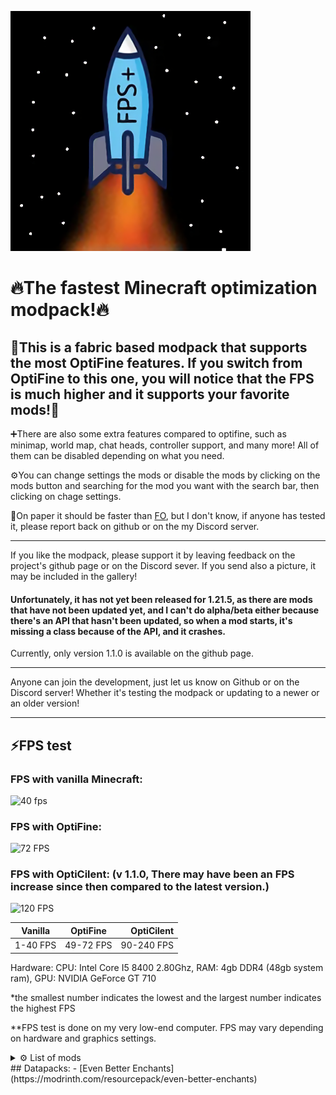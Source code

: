 ![LOGO](https://github.com/andrebalazs13/OptiCilent/blob/main/logo/OptiCilent_LOGO_v2.png)

# 🔥The fastest Minecraft optimization modpack!🔥

## 🚀This is a fabric based modpack that supports the most OptiFine features. If you switch from OptiFine to this one, you will notice that the FPS is much higher and it supports your favorite mods!🚀

➕There are also some extra features compared to optifine, such as minimap, world map, chat heads, controller support, and many more! All of them can be disabled depending on what you need.

⚙️You can change settings the mods or disable the mods by clicking on the mods button and searching for the mod you want with the search bar, then clicking on chage settings.

📜On paper it should be faster than [FO](https://modrinth.com/modpack/fabulously-optimized), but I don't know, if anyone has tested it, please report back on github or on the my Discord server.

------------------------------------------------------------------------------------------------

If you like the modpack, please support it by leaving feedback on the project's github page or on the Discord sever. If you send also a picture, it may be included in the gallery!

#### Unfortunately, it has not yet been released for 1.21.5, as there are mods that have not been updated yet, and I can't do alpha/beta either because there's an API that hasn't been updated, so when a mod starts, it's missing a class because of the API, and it crashes.

Currently, only version 1.1.0 is available on the github page.

------------------------------------------------------------------------------------------------

Anyone can join the development, just let us know on Github or on the Discord server! Whether it's testing the modpack or updating to a newer or an older version!

------------------------------------------------------------------------------------------------


## ⚡FPS test

###  FPS with vanilla Minecraft:

![40 fps](https://cdn.modrinth.com/data/cached_images/7fcba9bab748056ab0d82cc7a1a4d939439c2013.png)

### FPS with OptiFine:
![72 FPS](https://cdn.modrinth.com/data/cached_images/80e4a58e18a60416cb4d12d41169c9a740812764.png)

### FPS with OptiCilent: (v 1.1.0, There may have been an FPS increase since then compared to the latest version.)

![120 FPS](https://cdn.modrinth.com/data/cached_images/52146e73e8b94bdf6c96e0e0199a32a5c28f51cd.png)

| Vanilla           | OptiFine               | OptiCilent             |
|---------------------|:---------------------:|---------------------:|
| 1-40 FPS           | 49-72 FPS            | 90-240 FPS            |


Hardware: CPU: Intel Core I5 8400 2.80Ghz, RAM: 4gb DDR4 (48gb system ram), GPU: NVIDIA GeForce GT 710

*the smallest number indicates the lowest and the largest number indicates the highest FPS

**FPS test is done on my very low-end computer. FPS may vary depending on hardware and graphics settings.

<details>
<summary>⚙️ List of mods</summary>
  
## Mods:
- [Appleskin](https://modrinth.com/mod/appleskin)
- [Architectury API](https://modrinth.com/mod/architectury-api)
- [BadOptimizations](https://modrinth.com/mod/badoptimizations)
- [Better Mount HUD](https://modrinth.com/mod/better-mount-hud)
- [Boat Item View](https://modrinth.com/mod/boat-item-view)
- [CalcMod](https://modrinth.com/mod/calcmod)
- [Chat Heads](https://modrinth.com/mod/chat-heads)
- [Cloth Config API](https://modrinth.com/mod/cloth-config)
- [Continuity](https://modrinth.com/mod/continuity)
- [Crash Assistant](https://modrinth.com/mod/crash-assistant)
- [Cull Leaves](https://modrinth.com/mod/cull-leaves)
- [Debugify](https://modrinth.com/mod/debugify)
- [Distant Horizons](https://modrinth.com/mod/distanthorizons)
- [Dynamic FPS](https://modrinth.com/mod/dynamic-fps)
- [e4mc](https://modrinth.com/mod/e4mc)
- [[EMF] Entity Model Features](https://modrinth.com/mod/entity-model-features)
- [[ETF] Entity Texture Features](https://modrinth.com/mod/entitytexturefeatures)
- [Entity Culling](https://modrinth.com/mod/entityculling)
- [Entity View Distance](https://modrinth.com/mod/entity-view-distance)
- [Fabric API](https://modrinth.com/mod/fabric-api)
- [Fabric Language Kotlin](https://modrinth.com/mod/fabric-language-kotlin)
- [Fast IP Ping](https://modrinth.com/mod/fast-ip-ping)
- [FerriteCore](https://modrinth.com/mod/ferrite-core)
- [FPS - Display](https://modrinth.com/mod/fpsdisplay)
- [GpuTape](https://modrinth.com/mod/gputape)
- [Held Item Info](https://modrinth.com/mod/held-item-info)
- [ImmediatelyFast](https://modrinth.com/mod/immediatelyfast)
- [Iris Shaders](https://modrinth.com/mod/iris)
- [LambDynamicLights](https://modrinth.com/mod/lambdynamiclights)
- [Language Reload](https://modrinth.com/mod/language-reload)
- [lazy-language-loader](https://modrinth.com/mod/lazy-language-loader)
- [LibJF](https://modrinth.com/mod/libjf)
- [Lithium](https://modrinth.com/mod/lithium)
- [MidnightLib](https://modrinth.com/mod/midnightlib)
- [MixinTrace](https://modrinth.com/mod/mixintrace)
- [Model Gap Fix](https://modrinth.com/mod/modelfix)
- [ModernFix](https://modrinth.com/mod/modernfix)
- [Mod Menu](https://modrinth.com/mod/modmenu)
- [More Chat History](https://modrinth.com/mod/morechathistory)
- [More Culling](https://modrinth.com/mod/moreculling)
- [No Chat Reports](https://modrinth.com/mod/no-chat-reports)
- [Not Enough Animations](https://modrinth.com/mod/not-enough-animations)
- [OptiGUI](https://modrinth.com/mod/optigui)
- [Puzzle](https://modrinth.com/mod/puzzle)
- [Reese's Sodium Options](https://modrinth.com/mod/reeses-sodium-options)
- [ReplayMod](https://modrinth.com/mod/replaymod)
- [Server Resourcepack Checker](https://modrinth.com/mod/server-resource-pack-checker)
- [Roughly Enough Items (REI)](https://modrinth.com/mod/rei)
- [Shulker Box Tooltip](https://modrinth.com/mod/shulkerboxtooltip)
- [Sodium Extra](https://modrinth.com/mod/sodium-extra)
- [Sodium Extra Information](https://modrinth.com/mod/sodium-extra-information)
- [Sodium](https://modrinth.com/mod/sodium)
- [Super Fast Math](https://modrinth.com/mod/super-fast-math)
- [ViaFabricPlus](https://modrinth.com/mod/viafabricplus)
- [Wavey Capes](https://modrinth.com/mod/wavey-capes)
- [Xaero's Minimap](https://modrinth.com/mod/xaeros-minimap)
- [Xaero's World Map](https://modrinth.com/mod/xaeros-world-map)
- [YetAnotherConfigLib (YACL)](https://modrinth.com/mod/yacl)
- [Zoomify](https://modrinth.com/mod/zoomify)
- [Very Many Players (Fabric)](https://modrinth.com/mod/vmp-fabric)
- [Noisium](https://modrinth.com/mod/noisium)
- [Chunky](https://modrinth.com/plugin/chunky/version/1.2.217)
- [Better Beds](https://modrinth.com/mod/better-beds)
- [Skip Transitions](https://modrinth.com/mod/skip-transitions)
- [RenderScale](https://modrinth.com/mod/renderscale)
- [Particle Core](https://modrinth.com/mod/particle-core)
- [Fast Items](https://modrinth.com/mod/fast-items)
- [Controlify](https://modrinth.com/mod/controlify)
- [Enhanced Block Entities](https://modrinth.com/mod/ebe)
- [Noxesium](https://modrinth.com/mod/noxesium)
- [Smooth Scrolling](https://modrinth.com/mod/smooth-scroll?)
- [Sodium Options Mod Compat](https://modrinth.com/mod/sodium-options-mod-compat)
- [Palladium](https://modrinth.com/mod/mpalladium)
- [NoDynamicFps](https://modrinth.com/mod/nodynamicfps)
- [ToadLib](https://modrinth.com/mod/toadlib)
- [Fzzy Config](https://modrinth.com/mod/fzzy-config)
- [TxniLib](https://modrinth.com/mod/txnilib)
- [Sodium Options API](https://modrinth.com/mod/sodium-options-api)
- [Cool Elytra Roll](https://modrinth.com/mod/cool-elytra-roll)
- [Variants-CIT](https://modrinth.com/mod/variants-cit)
- [Text Placeholder API](https://modrinth.com/mod/placeholder-api)
- [Anvian's Lib](https://modrinth.com/mod/anvians-lib)
- [Forge Config API port](https://modrinth.com/mod/forge-config-api-port)
- [Bedrodium Refabricated](https://modrinth.com/mod/bedrodium-refabricated)
- [Reflex AntiLag](https://modrinth.com/mod/reflex-antilag)

## Texture packs:
- [Redstone Tweaks](https://modrinth.com/resourcepack/redstone-tweaks)
- [Outlined Ores](https://modrinth.com/resourcepack/ore-outlines)
- [Low On Fire](https://modrinth.com/resourcepack/low-on-fire)
- [Default Dark Mode](https://modrinth.com/resourcepack/default-dark-mode)
- [Axolotl Bucket Variants's Variants-CIT version](https://github.com/Estecka/mc-Axolotl-Bucket-Variants/releases/tag/pre2) ([original pack](https://modrinth.com/resourcepack/axolotl-bucket-variants))
- [Even Better Enchants's Variants-CIT version](https://github.com/Estecka/mc-Variants-CIT/releases/tag/2.5.0+1.21.1) ([original pack](https://modrinth.com/resourcepack/even-better-enchants))

</details>
## Datapacks:
- [Even Better Enchants](https://modrinth.com/resourcepack/even-better-enchants)

</details>

